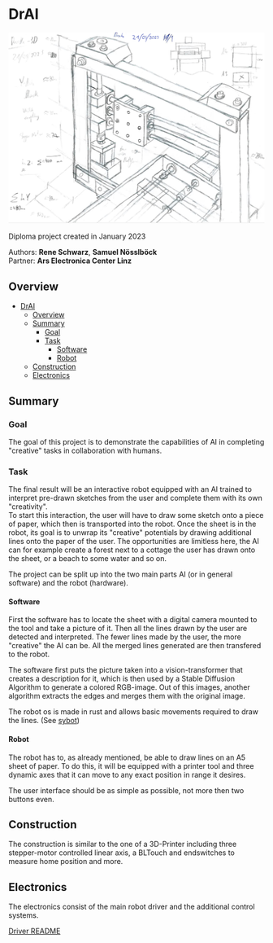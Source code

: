 # DrAI

![Main image (sketch)](./documentation/images/main.PNG)

Diploma project created in January 2023

Authors: **Rene Schwarz**, **Samuel Nösslböck**  
Partner: **Ars Electronica Center Linz**

## Overview

- [DrAI](#drai)
  - [Overview](#overview)
  - [Summary](#summary)
    - [Goal](#goal)
    - [Task](#task)
      - [Software](#software)
      - [Robot](#robot)
  - [Construction](#construction)
  - [Electronics](#electronics)

## Summary

### Goal

The goal of this project is to demonstrate the capabilities of AI in completing "creative" tasks in collaboration with humans.

### Task

The final result will be an interactive robot equipped with an AI trained to interpret pre-drawn sketches from the user and complete them with its own "creativity".  
To start this interaction, the user will have to draw some sketch onto a piece of paper, which then is transported into the robot. Once the sheet is in the robot, its goal is to unwrap its "creative" potentials by drawing additional lines onto the paper of the user. The opportunities are limitless here, the AI can for example create a forest next to a cottage the user has drawn onto the sheet, or a beach to some water and so on.

The project can be split up into the two main parts AI (or in general software) and the robot (hardware).

#### Software

First the software has to locate the sheet with a digital camera mounted to the tool and take a picture of it. Then all the lines drawn by the user are detected and interpreted. The fewer lines made by the user, the more "creative" the AI can be. All the merged lines generated are then transfered to the robot.

The software first puts the picture taken into a vision-transformer that creates a description for it, which is then used by a Stable Diffusion Algorithm to generate a colored RGB-image. Out of this images, another algorithm extracts the edges and merges them with the original image.

The robot os is made in rust and allows basic movements required to draw the lines. (See [sybot](https://github.com/SamuelNoesslboeck/sybot))

#### Robot

The robot has to, as already mentioned, be able to draw lines on an A5 sheet of paper. To do this, it will be equipped with a printer tool and three dynamic axes that it can move to any exact position in range it desires.

The user interface should be as simple as possible, not more then two buttons even.

## Construction

The construction is similar to the one of a 3D-Printer including three stepper-motor controlled linear axis, a BLTouch and endswitches to measure home position and more.

## Electronics

The electronics consist of the main robot driver and the additional control systems.

[Driver README](./electronics/drake_electronics/README.md)
